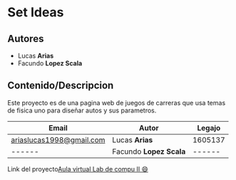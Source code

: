 # Set Ideas
## Autores
* Lucas **Arias**
* Facundo **Lopez Scala**

## Contenido/Descripcion
Este proyecto es de una pagina web de juegos de carreras que usa temas de fisica uno para diseñar autos y sus parametros.

| Email | Autor|Legajo|
|-------|------|------|
|ariaslucas1998@gmail.com|Lucas **Arias**|1605137|
|------|Facundo **Lopez Scala**|------|



Link del proyecto[Aula virtual Lab de compu II :smile:](https://campusvirtual.ucc.edu.ar/course/view.php?id=4429)